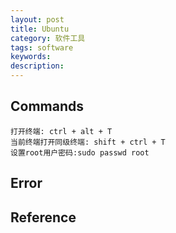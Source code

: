 ```yaml
---
layout: post
title: Ubuntu
category: 软件工具
tags: software
keywords: 
description: 
---
```


## Commands

```
打开终端: ctrl + alt + T
当前终端打开同级终端: shift + ctrl + T
设置root用户密码:sudo passwd root
```


## Error

#### 

## Reference

